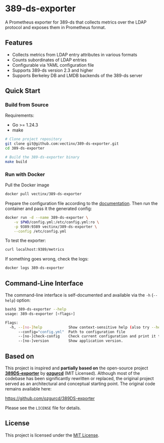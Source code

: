 # 389-ds-exporter

A Prometheus exporter for 389-ds that collects metrics over the LDAP protocol and exposes them in Prometheus format.

## Features
- Collects metrics from LDAP entry attributes in various formats
- Counts subordinates of LDAP entries
- Configurable via YAML configuration file
- Supports 389-ds version 2.3 and higher
- Supports Berkeley DB and LMDB backends of the 389-ds server

## Quick Start

### Build from Source

Requirements:

- Go >= 1.24.3
- make

```bash
# Clone project repository
git clone git@github.com:vectinx/389-ds-exporter.git
cd 389-ds-exporter

# Build the 389-ds-exporter binary
make build
```

### Run with Docker

Pull the Docker image
```bash
docker pull vectinx/389-ds-exporter
```

Prepare the configuration file according to the [documentation](docs/config.md). Then run the container and pass it the generated config:
```bash
docker run -d --name 389-ds-exporter \
    -v $PWD/config.yml:/etc/config.yml:ro \
    -p 9389:9389 vectinx/389-ds-exporter \
    --config /etc/config.yml
```

To test the exporter:
```bash
curl localhost:9389/metrics
```

If something goes wrong, check the logs:
```bash
docker logs 389-ds-exporter
```


## Command-Line Interface

The command-line interface is self-documented and available via the `-h` (`--help`) option:
```bash
bash$ 389-ds-exporter --help
usage: 389-ds-exporter [<flags>]

Flags:
  -h, --[no-]help            Show context-sensitive help (also try --help-long and --help-man).
      --config="config.yml"  Path to configuration file
      --[no-]check-config    Check current configuration and print it to stdout
      --[no-]version         Show application version.
```

##  Based on

This project is inspired and **partially based on** the open-source project **[389DS‑exporter](https://github.com/ozgurcd/389DS-exporter)** by **[ozgurcd](https://github.com/ozgurcd)** (MIT Licensed). Although most of the codebase has been significantly rewritten or replaced, the original project served as an architectural and conceptual starting point. The original code remains available here:

https://github.com/ozgurcd/389DS-exporter

Please see the `LICENSE` file for details.

##  License

This project is licensed under the [MIT License](./LICENSE).